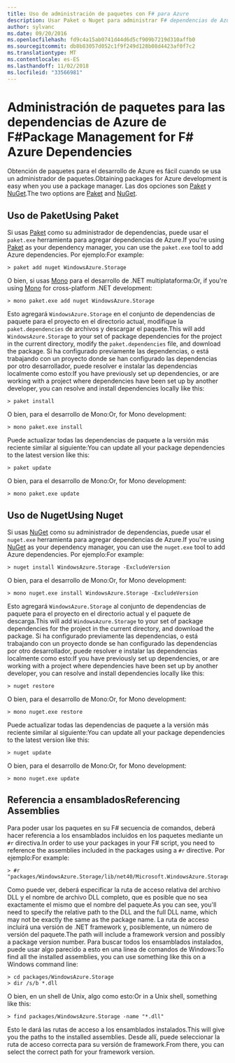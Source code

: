 ```yaml
---
title: Uso de administración de paquetes con F# para Azure
description: Usar Paket o Nuget para administrar F# dependencias de Azure
author: sylvanc
ms.date: 09/20/2016
ms.openlocfilehash: fd9c4a15ab0741d44d6d5cf909b7219d310affb0
ms.sourcegitcommit: db8b83057d052c1f9f249d128b08d4423af0f7c2
ms.translationtype: MT
ms.contentlocale: es-ES
ms.lasthandoff: 11/02/2018
ms.locfileid: "33566981"
---
```

# <a name="package-management-for-f-azure-dependencies"></a><span data-ttu-id="a4dbf-103">Administración de paquetes para las dependencias de Azure de F#</span><span class="sxs-lookup"><span data-stu-id="a4dbf-103">Package Management for F# Azure Dependencies</span></span>

<span data-ttu-id="a4dbf-104">Obtención de paquetes para el desarrollo de Azure es fácil cuando se usa un administrador de paquetes.</span><span class="sxs-lookup"><span data-stu-id="a4dbf-104">Obtaining packages for Azure development is easy when you use a package manager.</span></span> <span data-ttu-id="a4dbf-105">Las dos opciones son [Paket](https://fsprojects.github.io/Paket/) y [NuGet](https://www.nuget.org/).</span><span class="sxs-lookup"><span data-stu-id="a4dbf-105">The two options are [Paket](https://fsprojects.github.io/Paket/) and [NuGet](https://www.nuget.org/).</span></span>

## <a name="using-paket"></a><span data-ttu-id="a4dbf-106">Uso de Paket</span><span class="sxs-lookup"><span data-stu-id="a4dbf-106">Using Paket</span></span>

<span data-ttu-id="a4dbf-107">Si usas [Paket](https://fsprojects.github.io/Paket/) como su administrador de dependencias, puede usar el `paket.exe` herramienta para agregar dependencias de Azure.</span><span class="sxs-lookup"><span data-stu-id="a4dbf-107">If you're using [Paket](https://fsprojects.github.io/Paket/) as your dependency manager, you can use the `paket.exe` tool to add Azure dependencies.</span></span> <span data-ttu-id="a4dbf-108">Por ejemplo:</span><span class="sxs-lookup"><span data-stu-id="a4dbf-108">For example:</span></span>

    > paket add nuget WindowsAzure.Storage

<span data-ttu-id="a4dbf-109">O bien, si usas [Mono](https://www.mono-project.com/) para el desarrollo de .NET multiplataforma:</span><span class="sxs-lookup"><span data-stu-id="a4dbf-109">Or, if you're using [Mono](https://www.mono-project.com/) for cross-platform .NET development:</span></span>

    > mono paket.exe add nuget WindowsAzure.Storage

<span data-ttu-id="a4dbf-110">Esto agregará `WindowsAzure.Storage` en el conjunto de dependencias de paquete para el proyecto en el directorio actual, modifique la `paket.dependencies` de archivos y descargar el paquete.</span><span class="sxs-lookup"><span data-stu-id="a4dbf-110">This will add `WindowsAzure.Storage` to your set of package dependencies for the project in the current directory, modify the `paket.dependencies` file, and download the package.</span></span> <span data-ttu-id="a4dbf-111">Si ha configurado previamente las dependencias, o está trabajando con un proyecto donde se han configurado las dependencias por otro desarrollador, puede resolver e instalar las dependencias localmente como esto:</span><span class="sxs-lookup"><span data-stu-id="a4dbf-111">If you have previously set up dependencies, or are working with a project where dependencies have been set up by another developer, you can resolve and install dependencies locally like this:</span></span>

    > paket install

<span data-ttu-id="a4dbf-112">O bien, para el desarrollo de Mono:</span><span class="sxs-lookup"><span data-stu-id="a4dbf-112">Or, for Mono development:</span></span>

    > mono paket.exe install

<span data-ttu-id="a4dbf-113">Puede actualizar todas las dependencias de paquete a la versión más reciente similar al siguiente:</span><span class="sxs-lookup"><span data-stu-id="a4dbf-113">You can update all your package dependencies to the latest version like this:</span></span>

    > paket update

<span data-ttu-id="a4dbf-114">O bien, para el desarrollo de Mono:</span><span class="sxs-lookup"><span data-stu-id="a4dbf-114">Or, for Mono development:</span></span>

    > mono paket.exe update

## <a name="using-nuget"></a><span data-ttu-id="a4dbf-115">Uso de Nuget</span><span class="sxs-lookup"><span data-stu-id="a4dbf-115">Using Nuget</span></span>

<span data-ttu-id="a4dbf-116">Si usas [NuGet](https://www.nuget.org/) como su administrador de dependencias, puede usar el `nuget.exe` herramienta para agregar dependencias de Azure.</span><span class="sxs-lookup"><span data-stu-id="a4dbf-116">If you're using [NuGet](https://www.nuget.org/) as your dependency manager, you can use the `nuget.exe` tool to add Azure dependencies.</span></span> <span data-ttu-id="a4dbf-117">Por ejemplo:</span><span class="sxs-lookup"><span data-stu-id="a4dbf-117">For example:</span></span>

    > nuget install WindowsAzure.Storage -ExcludeVersion

<span data-ttu-id="a4dbf-118">O bien, para el desarrollo de Mono:</span><span class="sxs-lookup"><span data-stu-id="a4dbf-118">Or, for Mono development:</span></span>

    > mono nuget.exe install WindowsAzure.Storage -ExcludeVersion

<span data-ttu-id="a4dbf-119">Esto agregará `WindowsAzure.Storage` al conjunto de dependencias de paquete para el proyecto en el directorio actual y el paquete de descarga.</span><span class="sxs-lookup"><span data-stu-id="a4dbf-119">This will add `WindowsAzure.Storage` to your set of package dependencies for the project in the current directory, and download the package.</span></span> <span data-ttu-id="a4dbf-120">Si ha configurado previamente las dependencias, o está trabajando con un proyecto donde se han configurado las dependencias por otro desarrollador, puede resolver e instalar las dependencias localmente como esto:</span><span class="sxs-lookup"><span data-stu-id="a4dbf-120">If you have previously set up dependencies, or are working with a project where dependencies have been set up by another developer, you can resolve and install dependencies locally like this:</span></span>

    > nuget restore 

<span data-ttu-id="a4dbf-121">O bien, para el desarrollo de Mono:</span><span class="sxs-lookup"><span data-stu-id="a4dbf-121">Or, for Mono development:</span></span>

    > mono nuget.exe restore

<span data-ttu-id="a4dbf-122">Puede actualizar todas las dependencias de paquete a la versión más reciente similar al siguiente:</span><span class="sxs-lookup"><span data-stu-id="a4dbf-122">You can update all your package dependencies to the latest version like this:</span></span>

    > nuget update

<span data-ttu-id="a4dbf-123">O bien, para el desarrollo de Mono:</span><span class="sxs-lookup"><span data-stu-id="a4dbf-123">Or, for Mono development:</span></span>

    > mono nuget.exe update

## <a name="referencing-assemblies"></a><span data-ttu-id="a4dbf-124">Referencia a ensamblados</span><span class="sxs-lookup"><span data-stu-id="a4dbf-124">Referencing Assemblies</span></span>

<span data-ttu-id="a4dbf-125">Para poder usar los paquetes en su F# secuencia de comandos, deberá hacer referencia a los ensamblados incluidos en los paquetes mediante un `#r` directiva.</span><span class="sxs-lookup"><span data-stu-id="a4dbf-125">In order to use your packages in your F# script, you need to reference the assemblies included in the packages using a `#r` directive.</span></span> <span data-ttu-id="a4dbf-126">Por ejemplo:</span><span class="sxs-lookup"><span data-stu-id="a4dbf-126">For example:</span></span>

    > #r "packages/WindowsAzure.Storage/lib/net40/Microsoft.WindowsAzure.Storage.dll"

<span data-ttu-id="a4dbf-127">Como puede ver, deberá especificar la ruta de acceso relativa del archivo DLL y el nombre de archivo DLL completo, que es posible que no sea exactamente el mismo que el nombre del paquete.</span><span class="sxs-lookup"><span data-stu-id="a4dbf-127">As you can see, you'll need to specify the relative path to the DLL and the full DLL name, which may not be exactly the same as the package name.</span></span> <span data-ttu-id="a4dbf-128">La ruta de acceso incluirá una versión de .NET framework y, posiblemente, un número de versión del paquete.</span><span class="sxs-lookup"><span data-stu-id="a4dbf-128">The path will include a framework version and possibly a package version number.</span></span> <span data-ttu-id="a4dbf-129">Para buscar todos los ensamblados instalados, puede usar algo parecido a esto en una línea de comandos de Windows:</span><span class="sxs-lookup"><span data-stu-id="a4dbf-129">To find all the installed assemblies, you can use something like this on a Windows command line:</span></span>

    > cd packages/WindowsAzure.Storage
    > dir /s/b *.dll

<span data-ttu-id="a4dbf-130">O bien, en un shell de Unix, algo como esto:</span><span class="sxs-lookup"><span data-stu-id="a4dbf-130">Or in a Unix shell, something like this:</span></span>

    > find packages/WindowsAzure.Storage -name "*.dll"

<span data-ttu-id="a4dbf-131">Esto le dará las rutas de acceso a los ensamblados instalados.</span><span class="sxs-lookup"><span data-stu-id="a4dbf-131">This will give you the paths to the installed assemblies.</span></span> <span data-ttu-id="a4dbf-132">Desde allí, puede seleccionar la ruta de acceso correcta para su versión de framework.</span><span class="sxs-lookup"><span data-stu-id="a4dbf-132">From there, you can select the correct path for your framework version.</span></span>
